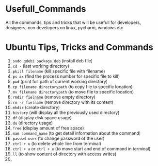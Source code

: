 # Usefull_Commands
All the commands, tips and tricks that will be usefull for developers, designers, non developers on linux, pycharm, windows etc

# Ubuntu Tips, Tricks and Commands
1. `sudo gdebi package.deb` (install deb file)
2. `cd -` (last working directory)
3. `pkill filename` (kill specific file with filename)
4. `ps ax` (find the process number for specific file to kill)
5. `pwd` (print full path of current working directory)
6. `cp filename directorypath` (to copy file to specific location)
7. `mv filename directorypath` (to move file to specific location)
8. `rmdir fielname` (remove empty directory)
9. `rm -r fielname` (remove directory with its content)
10. `mkdir` (create directory)
11. `history` (will display all the previously used directory)
12. `df` (display disk space usage)
13. `du` (directory usage)
14. `free` (display amount of free space)
15. `man command_name` (to get detail information about the command)
16. `passwd user` (to change password of the user)
17. `ctrl + u` (to delete whole line from terminal)
18. `ctrl + a` or `ctrl + e` (to move start and end of command in terminal)
19. `ll` (to show content of directory with access writes)
20. 
